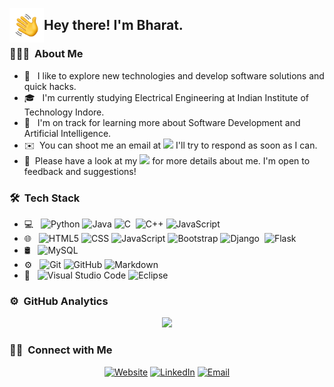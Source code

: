 <img alt="Hand Wave" src="./assets/Hand%20Wave.gif" width='55' align="left"/><h2>Hey there! I'm Bharat.</h2>

### 👨🏻‍💻 &nbsp;About Me

- 🤔 &nbsp; I like to explore new technologies and develop software solutions and quick hacks.
- 🎓 &nbsp; I'm currently studying Electrical Engineering at Indian Institute of Technology Indore.
- 🌱 &nbsp; I'm on track for learning more about Software Development and Artificial Intelligence.
- ✉️ &nbsp;You can shoot me an email at <a href="mailto:bharatgupta18001@gmailcom"><img src="https://img.shields.io/badge/-bharatgupta18001@gmailcom-D14836?style=flat-square&logo=Gmail&logoColor=white"/></a> I'll try to respond as soon as I can.
- 📄 &nbsp;Please have a look at my <a href="g"><img src="https://img.shields.io/badge/-g-3423A6?style=flat-square&logo=Google-Chrome&logoColor=white"/></a> for more details about me. I'm open to feedback and suggestions!

### 🛠 &nbsp;Tech Stack

- 💻 &nbsp;
  ![Python](https://img.shields.io/badge/-Python-333333?style=flat&logo=python)
  ![Java](https://img.shields.io/badge/-Java-333333?style=flat&logo=Java&logoColor=007396)
  ![C](https://img.shields.io/badge/-C-05122A?style=flat&logo=C&logoColor=A8B9CC)&nbsp;
  ![C++](https://img.shields.io/badge/-C++-333333?style=flat&logo=C%2B%2B&logoColor=00599C)
  ![JavaScript](https://img.shields.io/badge/-JavaScript-05122A?style=flat&logo=javascript)&nbsp;
- 🌐 &nbsp;
  ![HTML5](https://img.shields.io/badge/-HTML5-333333?style=flat&logo=HTML5)
  ![CSS](https://img.shields.io/badge/-CSS-333333?style=flat&logo=CSS3&logoColor=1572B6)
  ![JavaScript](https://img.shields.io/badge/-JavaScript-333333?style=flat&logo=javascript)
  ![Bootstrap](https://img.shields.io/badge/-Bootstrap-333333?style=flat&logo=bootstrap&logoColor=563D7C)
  ![Django](https://img.shields.io/badge/-Django-05122A?style=flat&logo=django&logoColor=092E20)&nbsp;
  ![Flask](https://img.shields.io/badge/-Flask-05122A?style=flat&logo=flask)&nbsp;
- 🛢 &nbsp;
  ![MySQL](https://img.shields.io/badge/-MySQL-333333?style=flat&logo=mysql)
- ⚙️ &nbsp;
  ![Git](https://img.shields.io/badge/-Git-333333?style=flat&logo=git)
  ![GitHub](https://img.shields.io/badge/-GitHub-333333?style=flat&logo=github)
  ![Markdown](https://img.shields.io/badge/-Markdown-333333?style=flat&logo=markdown)
- 🔧 &nbsp;
  ![Visual Studio Code](https://img.shields.io/badge/-Visual%20Studio%20Code-333333?style=flat&logo=visual-studio-code&logoColor=007ACC)
  ![Eclipse](https://img.shields.io/badge/-Eclipse-333333?style=flat&logo=eclipse-ide&logoColor=2C2255)

### ⚙️ &nbsp;GitHub Analytics

<p align="center">
<a href="https://github.com/Bharatkgupta">
  <img height="180em" src="https://github-readme-stats.vercel.app/api/top-langs/?username=Bharatkgupta&layout=compact&theme=algolia&show_icons=true" />
</a>
<p align="center">

### 🤝🏻 &nbsp;Connect with Me

<p align="center">
<a href="g"><img alt="Website" src="https://img.shields.io/badge/Website-g-blue?style=flat-square&logo=google-chrome"></a>
<a href="https://www.linkedin.com/in/bharatkgupta/"><img alt="LinkedIn" src="https://img.shields.io/badge/LinkedIn-Bharat%20Gupta-blue?style=flat-square&logo=linkedin"></a>
<a href="mailto:bharatgupta18001@gmail.com"><img alt="Email" src="https://img.shields.io/badge/Email-bharatgupta18001@gmail.com-blue?style=flat-square&logo=gmail"></a>
</p>

<!--
**Bharatkgupta/Bharatkgupta** is a ✨ _special_ ✨ repository because its `README.md` (this file) appears on your GitHub profile.

Here are some ideas to get you started:

- 🔭 I’m currently working on ...
- 🌱 I’m currently learning ...
- 👯 I’m looking to collaborate on ...
- 🤔 I’m looking for help with ...
- 💬 Ask me about ...
- 📫 How to reach me: ...
- 😄 Pronouns: ...
- ⚡ Fun fact: ...
-->
